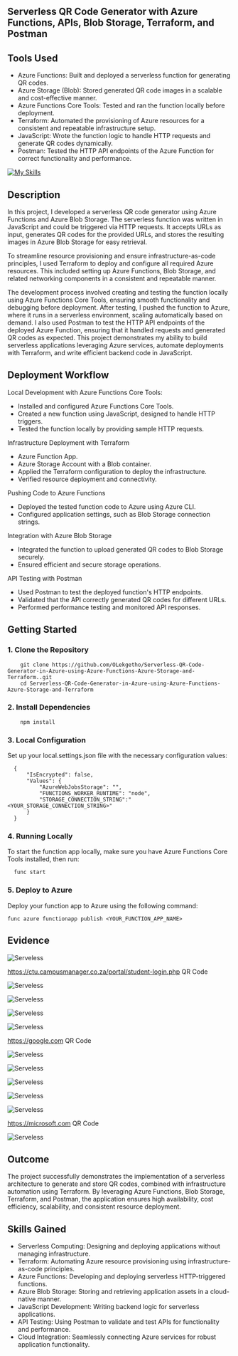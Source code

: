 ## Serverless QR Code Generator with Azure Functions, APIs, Blob Storage, Terraform, and Postman

## Tools Used
- Azure Functions: Built and deployed a serverless function for generating QR codes.
- Azure Storage (Blob): Stored generated QR code images in a scalable and cost-effective manner.
- Azure Functions Core Tools: Tested and ran the function locally before deployment.
- Terraform: Automated the provisioning of Azure resources for a consistent and repeatable infrastructure setup.
- JavaScript: Wrote the function logic to handle HTTP requests and generate QR codes dynamically.
- Postman: Tested the HTTP API endpoints of the Azure Function for correct functionality and performance.

[![My Skills](https://skillicons.dev/icons?i=azure,terraform,js,nodejs,git,vscode,github&perline=10)](https://skillicons.dev)


## Description
In this project, I developed a serverless QR code generator using Azure Functions and Azure Blob Storage. The serverless function was written in JavaScript and could be triggered via HTTP requests. It accepts URLs as input, generates QR codes for the provided URLs, and stores the resulting images in Azure Blob Storage for easy retrieval.

To streamline resource provisioning and ensure infrastructure-as-code principles, I used Terraform to deploy and configure all required Azure resources. This included setting up Azure Functions, Blob Storage, and related networking components in a consistent and repeatable manner.

The development process involved creating and testing the function locally using Azure Functions Core Tools, ensuring smooth functionality and debugging before deployment. After testing, I pushed the function to Azure, where it runs in a serverless environment, scaling automatically based on demand. I also used Postman to test the HTTP API endpoints of the deployed Azure Function, ensuring that it handled requests and generated QR codes as expected.
This project demonstrates my ability to build serverless applications leveraging Azure services, automate deployments with Terraform, and write efficient backend code in JavaScript.


## Deployment Workflow 

Local Development with Azure Functions Core Tools:
- Installed and configured Azure Functions Core Tools.
- Created a new function using JavaScript, designed to handle HTTP triggers.
- Tested the function locally by providing sample HTTP requests.

Infrastructure Deployment with Terraform
- Azure Function App.
- Azure Storage Account with a Blob container.
- Applied the Terraform configuration to deploy the infrastructure.
- Verified resource deployment and connectivity.

Pushing Code to Azure Functions
- Deployed the tested function code to Azure using Azure CLI.
- Configured application settings, such as Blob Storage connection strings.

Integration with Azure Blob Storage
- Integrated the function to upload generated QR codes to Blob Storage securely.
- Ensured efficient and secure storage operations.

API Testing with Postman
- Used Postman to test the deployed function's HTTP endpoints.
- Validated that the API correctly generated QR codes for different URLs.
- Performed performance testing and monitored API responses.

## Getting Started
### 1. Clone the Repository

        git clone https://github.com/OLekgetho/Serverless-QR-Code-Generator-in-Azure-using-Azure-Functions-Azure-Storage-and-Terraform..git
        cd Serverless-QR-Code-Generator-in-Azure-using-Azure-Functions-Azure-Storage-and-Terraform

### 2. Install Dependencies

        npm install
        

### 3. Local Configuration

Set up your local.settings.json file with the necessary configuration values:

      {
          "IsEncrypted": false,
          "Values": {
              "AzureWebJobsStorage": "",
              "FUNCTIONS_WORKER_RUNTIME": "node",
      	      "STORAGE_CONNECTION_STRING":"<YOUR_STORAGE_CONNECTION_STRING>"
          }
      }

### 4. Running Locally

To start the function app locally, make sure you have Azure Functions Core Tools installed, then run:

      func start

### 5. Deploy to Azure

Deploy your function app to Azure using the following command:

    func azure functionapp publish <YOUR_FUNCTION_APP_NAME>



## Evidence

![Serveless](https://github.com/OLekgetho/Images/blob/main/Serverless%20QR/Serverless%20QR%20Code%20(9).png)


https://ctu.campusmanager.co.za/portal/student-login.php QR Code

![Serveless](https://github.com/OLekgetho/Images/blob/main/Serverless%20QR/student-login.php.png)

![Serveless](https://github.com/OLekgetho/Images/blob/main/Serverless%20QR/Serverless%20QR%20Code%20(2).png)

![Serveless](https://github.com/OLekgetho/Images/blob/main/Serverless%20QR/Serverless%20QR%20Code%20(1).png)

![Serveless](https://github.com/OLekgetho/Images/blob/main/Serverless%20QR/Serverless%20QR%20Code%20(7).png)

https://google.com QR Code

![Serveless](https://github.com/OLekgetho/Images/blob/main/Serverless%20QR/google.com(1).png)

![Serveless](https://github.com/OLekgetho/Images/blob/main/Serverless%20QR/Serverless%20QR%20Code%20(6).png)

![Serveless](https://github.com/OLekgetho/Images/blob/main/Serverless%20QR/Serverless%20QR%20Code%20(5).png)

![Serveless](https://github.com/OLekgetho/Images/blob/main/Serverless%20QR/Serverless%20QR%20Code%20(4).png)

![Serveless](https://github.com/OLekgetho/Images/blob/main/Serverless%20QR/Serverless%20QR%20Code%20(3).png)

https://microsoft.com QR Code

![Serveless](https://github.com/OLekgetho/Images/blob/main/Serverless%20QR/microsoft.com.png)


## Outcome

The project successfully demonstrates the implementation of a serverless architecture to generate and store QR codes, combined with infrastructure automation using Terraform. 
By leveraging Azure Functions, Blob Storage, Terraform, and Postman, the application ensures high availability, cost efficiency, scalability, and consistent resource deployment.


## Skills Gained
- Serverless Computing: Designing and deploying applications without managing infrastructure.
- Terraform: Automating Azure resource provisioning using infrastructure-as-code principles.
- Azure Functions: Developing and deploying serverless HTTP-triggered functions.
- Azure Blob Storage: Storing and retrieving application assets in a cloud-native manner.
- JavaScript Development: Writing backend logic for serverless applications.
- API Testing: Using Postman to validate and test APIs for functionality and performance.
- Cloud Integration: Seamlessly connecting Azure services for robust application functionality.
